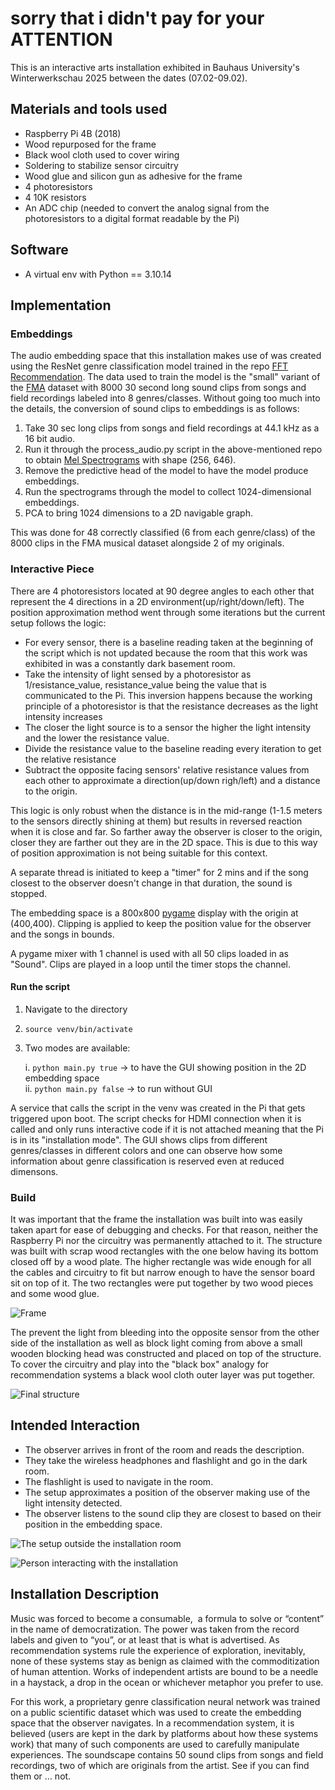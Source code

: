 # sorry that i didn't pay for your ATTENTION
This is an interactive arts installation exhibited in Bauhaus University's Winterwerkschau 2025 between the dates (07.02-09.02). 

## Materials and tools used
- Raspberry Pi 4B (2018)
- Wood repurposed for the frame
- Black wool cloth used to cover wiring 
- Soldering to stabilize sensor circuitry
- Wood glue and silicon gun as adhesive for the frame
- 4 photoresistors
- 4 10K resistors
- An ADC chip (needed to convert the analog signal from the photoresistors to a digital format readable by the Pi)



## Software
- A virtual env with Python == 3.10.14


## Implementation

### Embeddings
The audio embedding space that this installation makes use of was created using the ResNet genre classification model trained in the repo [FFT Recommendation](https://github.com/cemrtkn/FFT_recommendation). The data used to train the model is the "small" variant of the [FMA](https://github.com/mdeff/fma) dataset with 8000 30 second long sound clips from songs and field recordings labeled into 8 genres/classes. Without going too much into the details, the conversion of sound clips to embeddings is as follows:
1. Take 30 sec long clips from songs and field recordings at 44.1 kHz as a 16 bit audio.
2. Run it through the process_audio.py script in the above-mentioned repo to obtain [Mel Spectrograms](https://medium.com/analytics-vidhya/understanding-the-mel-spectrogram-fca2afa2ce53) with shape (256, 646).
3. Remove the predictive head of the model to have the model produce embeddings.
4. Run the spectrograms through the model to collect 1024-dimensional embeddings.
5. PCA to bring 1024 dimensions to a 2D navigable graph.

This was done for 48 correctly classified (6 from each genre/class) of the 8000 clips in the FMA musical dataset alongside 2 of my originals.

### Interactive Piece

There are 4 photoresistors located at 90 degree angles to each other that represent the 4 directions in a 2D environment(up/right/down/left). The position approximation method went through some iterations but the current setup follows the logic:
- For every sensor, there is a baseline reading taken at the beginning of the script which is not updated because the room that this work was exhibited in was a constantly dark basement room.
- Take the intensity of light sensed by a photoresistor as 1/resistance_value, resistance_value being the value that is communicated to the Pi. This inversion happens because the working principle of a photoresistor is that the resistance decreases as the light intensity increases
- The closer the light source is to a sensor the higher the light intensity and the lower the resistance value.
- Divide the resistance value to the baseline reading every iteration to get the relative resistance
-  Subtract the opposite facing sensors' relative resistance values from each other to approximate a direction(up/down righ/left) and a distance to the origin.

This logic is only robust when the distance is in the mid-range (1-1.5 meters to the sensors directly shining at them) but results in reversed reaction when it is close and far. So farther away the observer is closer to the origin, closer they are farther out they are in the 2D space. This is due to this way of position approximation is not being suitable for this context.

A separate thread is initiated to keep a "timer" for 2 mins and if the song closest to the observer doesn't change in that duration, the sound is stopped.

The embedding space is a 800x800 [pygame](https://github.com/pygame) display with the origin at (400,400). Clipping is applied to keep the position value for the observer and the songs in bounds.

A pygame mixer with 1 channel is used with all 50 clips loaded in as "Sound". Clips are played in a loop until the timer stops the channel.

#### Run the script
1. Navigate to the directory
2. ```source venv/bin/activate```
3. Two modes are available:

    i. ```python main.py true``` -> to have the GUI showing position in the 2D embedding space  
    ii. ```python main.py false``` -> to run without GUI

A service that calls the script in the venv was created in the Pi that gets triggered upon boot. The script checks for HDMI connection when it is called and only runs interactive code if it is not attached meaning that the Pi is in its "installation mode". The GUI shows clips from different genres/classes in different colors and one can observe how some information about genre classification is reserved even at reduced dimensons.

### Build
It was important that the frame the installation was built into was easily taken apart for ease of debugging and checks. For that reason, neither the Raspberry Pi nor the circuitry was permanently attached to it. The structure was built with scrap wood rectangles with the one below having its bottom closed off by a wood plate. The higher rectangle was wide enough for all the cables and circuitry to fit but narrow enough to have the sensor board sit on top of it. The two rectangles were put together by two wood pieces and some wood glue. 

![Frame](material/frame.jpg)


The prevent the light from bleeding into the opposite sensor from the other side of the installation as well as block light coming from above a small wooden blocking head was constructed and placed on top of the structure. To cover the circuitry and play into the "black box" analogy for recommendation systems a black wool cloth outer layer was put together.


![Final structure](material/final_structure.jpg)




## Intended Interaction
- The observer arrives in front of the room and reads the description.
- They take the wireless headphones and flashlight and go in the dark room.
- The flashlight is used to navigate in the room.
- The setup approximates a position of the observer making use of the light intensity detected.
- The observer listens to the sound clip they are closest to based on their position in the embedding space.

![The setup outside the installation room](material/outside_the_door.jpg)

![Person interacting with the installation](material/installation_person.gif)



## Installation Description
Music was forced to become a consumable,  a formula to solve or “content” in the name of democratization. The power was taken from the record labels and given to “you”, or at least that is what is advertised. As recommendation systems rule the experience of exploration, inevitably, none of these systems stay as benign as claimed with the commoditization of human attention. Works of independent artists are bound to be a needle in a haystack, a drop in the ocean or whichever metaphor you prefer to use.

For this work, a proprietary genre classification neural network was trained on a public scientific dataset which was used to create the embedding space that the observer navigates. In a recommendation system, it is believed (users are kept in the dark by platforms about how these systems work) that many of such components are used to carefully manipulate experiences. The soundscape contains 50 sound clips from songs and field recordings, two of which are originals from the artist. See if you can find them or … not.